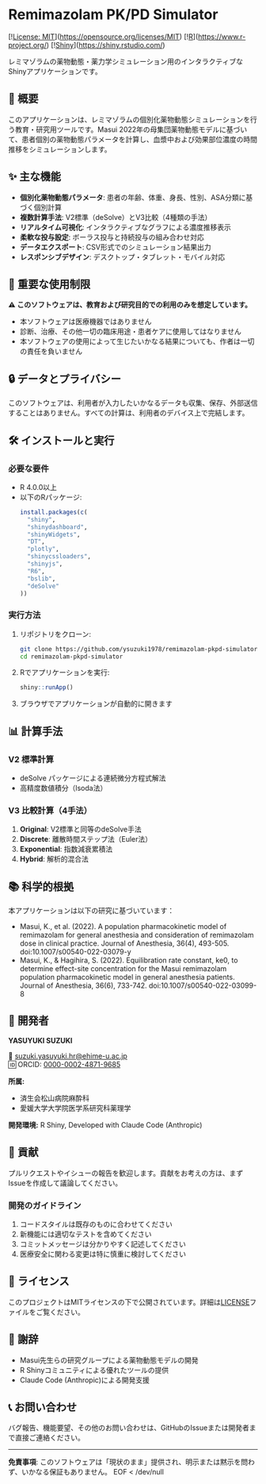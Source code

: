 # Remimazolam PK/PD Simulator

[\![License: MIT](https://img.shields.io/badge/License-MIT-yellow.svg)](https://opensource.org/licenses/MIT)
[\![R](https://img.shields.io/badge/R-4.0%2B-blue.svg)](https://www.r-project.org/)
[\![Shiny](https://img.shields.io/badge/Shiny-1.7%2B-brightgreen.svg)](https://shiny.rstudio.com/)

レミマゾラムの薬物動態・薬力学シミュレーション用のインタラクティブなShinyアプリケーションです。

## 📖 概要

このアプリケーションは、レミマゾラムの個別化薬物動態シミュレーションを行う教育・研究用ツールです。Masui 2022年の母集団薬物動態モデルに基づいて、患者個別の薬物動態パラメータを計算し、血漿中および効果部位濃度の時間推移をシミュレーションします。

## ✨ 主な機能

- **個別化薬物動態パラメータ**: 患者の年齢、体重、身長、性別、ASA分類に基づく個別計算
- **複数計算手法**: V2標準（deSolve）とV3比較（4種類の手法）
- **リアルタイム可視化**: インタラクティブなグラフによる濃度推移表示
- **柔軟な投与設定**: ボーラス投与と持続投与の組み合わせ対応
- **データエクスポート**: CSV形式でのシミュレーション結果出力
- **レスポンシブデザイン**: デスクトップ・タブレット・モバイル対応

## 🚨 重要な使用制限

**⚠️ このソフトウェアは、教育および研究目的での利用のみを想定しています。**

- 本ソフトウェアは医療機器ではありません
- 診断、治療、その他一切の臨床用途・患者ケアに使用してはなりません
- 本ソフトウェアの使用によって生じたいかなる結果についても、作者は一切の責任を負いません

## 🔒 データとプライバシー

このソフトウェアは、利用者が入力したいかなるデータも収集、保存、外部送信することはありません。すべての計算は、利用者のデバイス上で完結します。

## 🛠️ インストールと実行

### 必要な要件

- R 4.0.0以上
- 以下のRパッケージ:
  ```r
  install.packages(c(
    "shiny",
    "shinydashboard", 
    "shinyWidgets",
    "DT",
    "plotly",
    "shinycssloaders",
    "shinyjs",
    "R6",
    "bslib",
    "deSolve"
  ))
  ```

### 実行方法

1. リポジトリをクローン:
   ```bash
   git clone https://github.com/ysuzuki1978/remimazolam-pkpd-simulator.git
   cd remimazolam-pkpd-simulator
   ```

2. Rでアプリケーションを実行:
   ```r
   shiny::runApp()
   ```

3. ブラウザでアプリケーションが自動的に開きます

## 📊 計算手法

### V2 標準計算
- deSolve パッケージによる連続微分方程式解法
- 高精度数値積分（lsoda法）

### V3 比較計算（4手法）
1. **Original**: V2標準と同等のdeSolve手法
2. **Discrete**: 離散時間ステップ法（Euler法）
3. **Exponential**: 指数減衰累積法
4. **Hybrid**: 解析的混合法

## 📚 科学的根拠

本アプリケーションは以下の研究に基づいています：

- Masui, K., et al. (2022). A population pharmacokinetic model of remimazolam for general anesthesia and consideration of remimazolam dose in clinical practice. Journal of Anesthesia, 36(4), 493-505. doi:10.1007/s00540-022-03079-y
- Masui, K., & Hagihira, S. (2022). Equilibration rate constant, ke0, to determine effect-site concentration for the Masui remimazolam population pharmacokinetic model in general anesthesia patients. Journal of Anesthesia, 36(6), 733-742. doi:10.1007/s00540-022-03099-8
## 👤 開発者

**YASUYUKI SUZUKI**

📧 suzuki.yasuyuki.hr@ehime-u.ac.jp  
🆔 ORCID: [0000-0002-4871-9685](https://orcid.org/0000-0002-4871-9685)

**所属:**
- 済生会松山病院麻酔科
- 愛媛大学大学院医学系研究科薬理学

**開発環境:** R Shiny, Developed with Claude Code (Anthropic)

## 🤝 貢献

プルリクエストやイシューの報告を歓迎します。貢献をお考えの方は、まずIssueを作成して議論してください。

### 開発のガイドライン

1. コードスタイルは既存のものに合わせてください
2. 新機能には適切なテストを含めてください  
3. コミットメッセージは分かりやすく記述してください
4. 医療安全に関わる変更は特に慎重に検討してください

## 📝 ライセンス

このプロジェクトはMITライセンスの下で公開されています。詳細は[LICENSE](LICENSE)ファイルをご覧ください。

## 🙏 謝辞

- Masui先生らの研究グループによる薬物動態モデルの開発
- R Shinyコミュニティによる優れたツールの提供
- Claude Code (Anthropic)による開発支援

## 📞 お問い合わせ

バグ報告、機能要望、その他のお問い合わせは、GitHubのIssueまたは開発者まで直接ご連絡ください。

---

**免責事項**: このソフトウェアは「現状のまま」提供され、明示または黙示を問わず、いかなる保証もありません。
EOF < /dev/null
